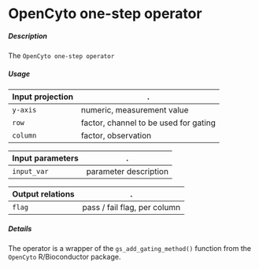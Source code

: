 # OpenCyto one-step operator

##### Description

The `OpenCyto one-step operator` 

##### Usage

Input projection|.
---|---
`y-axis`        | numeric, measurement value 
`row`           | factor, channel to be used for gating
`column`        | factor, observation

Input parameters|.
---|---
`input_var`        | parameter description

Output relations|.
---|---
`flag`        | pass / fail flag, per column

##### Details

The operator is a wrapper of the `gs_add_gating_method()` function from the
`OpenCyto` R/Bioconductor package.
